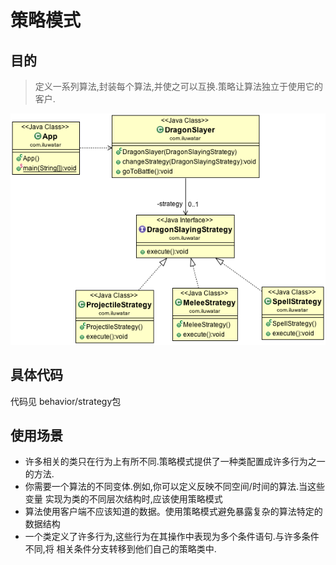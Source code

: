 # 策略模式

## 目的

> 定义一系列算法,封装每个算法,并使之可以互换.策略让算法独立于使用它的客户.

![alt text](./strategy.png "Strategy")

## 具体代码

代码见 behavior/strategy包

## 使用场景

* 许多相关的类只在行为上有所不同.策略模式提供了一种类配置成许多行为之一的方法.
* 你需要一个算法的不同变体.例如,你可以定义反映不同空间/时间的算法.当这些变量
实现为类的不同层次结构时,应该使用策略模式
* 算法使用客户端不应该知道的数据。使用策略模式避免暴露复杂的算法特定的数据结构
* 一个类定义了许多行为,这些行为在其操作中表现为多个条件语句.与许多条件不同,将
相关条件分支转移到他们自己的策略类中.

